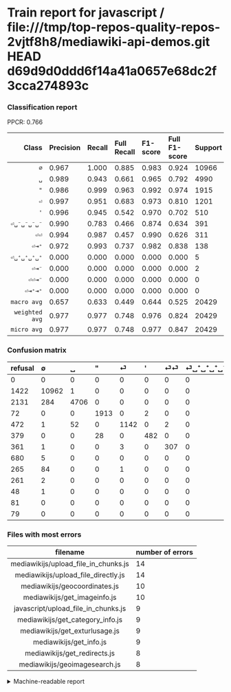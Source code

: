 # Train report for javascript / file:///tmp/top-repos-quality-repos-2vjtf8h8/mediawiki-api-demos.git HEAD d69d9d0ddd6f14a41a0657e68dc2f3cca274893c

### Classification report

PPCR: 0.766

| Class | Precision | Recall | Full Recall | F1-score | Full F1-score | Support | Full Support | PPCR |
|------:|:----------|:-------|:------------|:---------|:---------|:--------|:-------------|:-----|
| `∅` | 0.967| 1.000| 0.885| 0.983| 0.924| 10966| 12388| 0.885 |
| `␣` | 0.989| 0.943| 0.661| 0.965| 0.792| 4990| 7121| 0.701 |
| `"` | 0.986| 0.999| 0.963| 0.992| 0.974| 1915| 1987| 0.964 |
| `⏎` | 0.997| 0.951| 0.683| 0.973| 0.810| 1201| 1673| 0.718 |
| `'` | 0.996| 0.945| 0.542| 0.970| 0.702| 510| 889| 0.574 |
| `⏎␣⁻␣⁻␣⁻␣⁻` | 0.990| 0.783| 0.466| 0.874| 0.634| 391| 656| 0.596 |
| `⏎⏎` | 0.994| 0.987| 0.457| 0.990| 0.626| 311| 672| 0.463 |
| `⏎⇥⁺` | 0.972| 0.993| 0.737| 0.982| 0.838| 138| 186| 0.742 |
| `⏎␣⁺␣⁺␣⁺␣⁺` | 0.000| 0.000| 0.000| 0.000| 0.000| 5| 685| 0.007 |
| `⏎⇥⁻` | 0.000| 0.000| 0.000| 0.000| 0.000| 2| 263| 0.008 |
| `⏎⏎⇥⁻` | 0.000| 0.000| 0.000| 0.000| 0.000| 0| 81| 0.000 |
| `⏎⇥⁺⇥⁺` | 0.000| 0.000| 0.000| 0.000| 0.000| 0| 79| 0.000 |
| `macro avg` | 0.657| 0.633| 0.449| 0.644| 0.525| 20429| 26680| 0.766 |
| `weighted avg` | 0.977| 0.977| 0.748| 0.976| 0.824| 20429| 26680| 0.766 |
| `micro avg` | 0.977| 0.977| 0.748| 0.977| 0.847| 20429| 26680| 0.766 |

### Confusion matrix

|refusal|  ∅| ␣| "| ⏎| '| ⏎⏎| ⏎␣⁺␣⁺␣⁺␣⁺| ⏎␣⁻␣⁻␣⁻␣⁻| ⏎⇥⁻| ⏎⇥⁺| ⏎⏎⇥⁻| ⏎⇥⁺⇥⁺| 
|:---|:---|:---|:---|:---|:---|:---|:---|:---|:---|:---|:---|:---|
|0 |0 |0 |0 |0 |0 |0 |0 |0 |0 |0 |0 |0 |
|1422 |10962 |1 |0 |0 |0 |0 |0 |3 |0 |0 |0 |0 |
|2131 |284 |4706 |0 |0 |0 |0 |0 |0 |0 |0 |0 |0 |
|72 |0 |0 |1913 |0 |2 |0 |0 |0 |0 |0 |0 |0 |
|472 |1 |52 |0 |1142 |0 |2 |0 |0 |0 |4 |0 |0 |
|379 |0 |0 |28 |0 |482 |0 |0 |0 |0 |0 |0 |0 |
|361 |1 |0 |0 |3 |0 |307 |0 |0 |0 |0 |0 |0 |
|680 |5 |0 |0 |0 |0 |0 |0 |0 |0 |0 |0 |0 |
|265 |84 |0 |0 |1 |0 |0 |0 |306 |0 |0 |0 |0 |
|261 |2 |0 |0 |0 |0 |0 |0 |0 |0 |0 |0 |0 |
|48 |1 |0 |0 |0 |0 |0 |0 |0 |0 |137 |0 |0 |
|81 |0 |0 |0 |0 |0 |0 |0 |0 |0 |0 |0 |0 |
|79 |0 |0 |0 |0 |0 |0 |0 |0 |0 |0 |0 |0 |

### Files with most errors

| filename | number of errors|
|:----:|:-----|
| mediawikijs/upload_file_in_chunks.js | 14 |
| mediawikijs/upload_file_directly.js | 14 |
| mediawikijs/geocoordinates.js | 10 |
| mediawikijs/get_imageinfo.js | 10 |
| javascript/upload_file_in_chunks.js | 9 |
| mediawikijs/get_category_info.js | 9 |
| mediawikijs/get_exturlusage.js | 9 |
| mediawikijs/get_info.js | 9 |
| mediawikijs/get_redirects.js | 8 |
| mediawikijs/geoimagesearch.js | 8 |

<details>
    <summary>Machine-readable report</summary>
```json
{
  "cl_report": {"\"": {"f1-score": 0.9922199170124482, "precision": 0.9855744461617723, "recall": 0.9989556135770234, "support": 1915}, "\u0027": {"f1-score": 0.9698189134808853, "precision": 0.9958677685950413, "recall": 0.9450980392156862, "support": 510}, "macro avg": {"f1-score": 0.6441825096158582, "precision": 0.6574109718736345, "recall": 0.6333458262723842, "support": 20429}, "micro avg": {"f1-score": 0.9767976895589603, "precision": 0.9767976895589603, "recall": 0.9767976895589603, "support": 20429}, "weighted avg": {"f1-score": 0.9762858398621445, "precision": 0.9769076198826123, "recall": 0.9767976895589603, "support": 20429}, "\u2205": {"f1-score": 0.982874562897875, "precision": 0.9666666666666667, "recall": 0.9996352361845705, "support": 10966}, "\u23ce": {"f1-score": 0.9731572219855135, "precision": 0.9965095986038395, "recall": 0.9508742714404663, "support": 1201}, "\u23ce\u21e5\u207a": {"f1-score": 0.9820788530465949, "precision": 0.9716312056737588, "recall": 0.9927536231884058, "support": 138}, "\u23ce\u21e5\u207a\u21e5\u207a": {"f1-score": 0.0, "precision": 0.0, "recall": 0.0, "support": 0}, "\u23ce\u21e5\u207b": {"f1-score": 0.0, "precision": 0.0, "recall": 0.0, "support": 2}, "\u23ce\u23ce": {"f1-score": 0.9903225806451612, "precision": 0.9935275080906149, "recall": 0.9871382636655949, "support": 311}, "\u23ce\u23ce\u21e5\u207b": {"f1-score": 0.0, "precision": 0.0, "recall": 0.0, "support": 0}, "\u23ce\u2423\u207a\u2423\u207a\u2423\u207a\u2423\u207a": {"f1-score": 0.0, "precision": 0.0, "recall": 0.0, "support": 5}, "\u23ce\u2423\u207b\u2423\u207b\u2423\u207b\u2423\u207b": {"f1-score": 0.8742857142857143, "precision": 0.9902912621359223, "recall": 0.782608695652174, "support": 391}, "\u2423": {"f1-score": 0.9654323520361062, "precision": 0.9888632065559991, "recall": 0.9430861723446894, "support": 4990}},
  "cl_report_full": {"\"": {"f1-score": 0.9740325865580448, "precision": 0.9855744461617723, "recall": 0.9627579265223956, "support": 1987}, "\u0027": {"f1-score": 0.7021121631463947, "precision": 0.9958677685950413, "recall": 0.5421822272215973, "support": 889}, "macro avg": {"f1-score": 0.5250498364384074, "precision": 0.6574109718736345, "recall": 0.44943040695106645, "support": 26680}, "micro avg": {"f1-score": 0.8471841898575644, "precision": 0.9767976895589603, "recall": 0.7479385307346327, "support": 26680}, "weighted avg": {"f1-score": 0.8244143032065135, "precision": 0.9379906277164158, "recall": 0.7479385307346327, "support": 26680}, "\u2205": {"f1-score": 0.9239716790289952, "precision": 0.9666666666666667, "recall": 0.8848886018727801, "support": 12388}, "\u23ce": {"f1-score": 0.8102163887903512, "precision": 0.9965095986038395, "recall": 0.6826060968320382, "support": 1673}, "\u23ce\u21e5\u207a": {"f1-score": 0.837920489296636, "precision": 0.9716312056737588, "recall": 0.7365591397849462, "support": 186}, "\u23ce\u21e5\u207a\u21e5\u207a": {"f1-score": 0.0, "precision": 0.0, "recall": 0.0, "support": 79}, "\u23ce\u21e5\u207b": {"f1-score": 0.0, "precision": 0.0, "recall": 0.0, "support": 263}, "\u23ce\u23ce": {"f1-score": 0.6258919469928644, "precision": 0.9935275080906149, "recall": 0.4568452380952381, "support": 672}, "\u23ce\u23ce\u21e5\u207b": {"f1-score": 0.0, "precision": 0.0, "recall": 0.0, "support": 81}, "\u23ce\u2423\u207a\u2423\u207a\u2423\u207a\u2423\u207a": {"f1-score": 0.0, "precision": 0.0, "recall": 0.0, "support": 685}, "\u23ce\u2423\u207b\u2423\u207b\u2423\u207b\u2423\u207b": {"f1-score": 0.6341968911917099, "precision": 0.9902912621359223, "recall": 0.46646341463414637, "support": 656}, "\u2423": {"f1-score": 0.7922558922558923, "precision": 0.9888632065559991, "recall": 0.660862238449656, "support": 7121}},
  "ppcr": 0.7657046476761619
}
```
</details>
